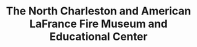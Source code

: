 ---
layout: repo
title: "The North Charleston and American LaFrance Fire Museum and Educational Center"
id: 2121
permalink: repos/2121/
---